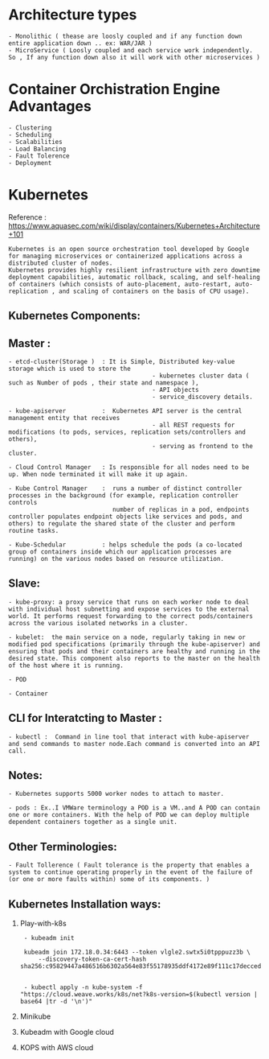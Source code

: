 # Architecture types 
	- Monolithic ( thease are loosly coupled and if any function down entire application down .. ex: WAR/JAR )
	- MicroService ( Loosly coupled and each service work independently. So , If any function down also it will work with other microservices )

# Container Orchistration Engine Advantages

	- Clustering
	- Scheduling
	- Scalabilities
	- Load Balancing
	- Fault Tolerence
	- Deployment
	
# Kubernetes

Reference : https://www.aquasec.com/wiki/display/containers/Kubernetes+Architecture+101

	Kubernetes is an open source orchestration tool developed by Google for managing microservices or containerized applications across a distributed cluster of nodes. 
	Kubernetes provides highly resilient infrastructure with zero downtime deployment capabilities, automatic rollback, scaling, and self-healing of containers (which consists of auto-placement, auto-restart, auto-replication , and scaling of containers on the basis of CPU usage).

Kubernetes Components:
-----------------------

Master :
--------

	- etcd-cluster(Storage )  : It is Simple, Distributed key-value storage which is used to store the 
											- kubernetes cluster data ( such as Number of pods , their state and namespace ), 
											- API objects
											- service_discovery details.
	
	- kube-apiserver          :  Kubernetes API server is the central management entity that receives 
											- all REST requests for modifications (to pods, services, replication sets/controllers and others), 
											- serving as frontend to the cluster.
											
	- Cloud Control Manager   : Is responsible for all nodes need to be up. When node terminated it will make it up again.
	
	- Kube Control Manager    :  runs a number of distinct controller processes in the background (for example, replication controller controls 
	                             number of replicas in a pod, endpoints controller populates endpoint objects like services and pods, and others) to regulate the shared state of the cluster and perform routine tasks.
								 
	- Kube-Schedular          : helps schedule the pods (a co-located group of containers inside which our application processes are running) on the various nodes based on resource utilization.
	
Slave: 
-------

	- kube-proxy: a proxy service that runs on each worker node to deal with individual host subnetting and expose services to the external world. It performs request forwarding to the correct pods/containers across the various isolated networks in a cluster.
	
	- kubelet:  the main service on a node, regularly taking in new or modified pod specifications (primarily through the kube-apiserver) and ensuring that pods and their containers are healthy and running in the desired state. This component also reports to the master on the health of the host where it is running.
	
	- POD
	
	- Container
	
CLI for Interatcting to Master :
--------------------------------

	- kubectl :  Command in line tool that interact with kube-apiserver and send commands to master node.Each command is converted into an API call.



Notes: 
------

 	- Kubernetes supports 5000 worker nodes to attach to master.
	
	- pods : Ex..I VMWare terminology a POD is a VM..and A POD can contain one or more containers. With the help of POD we can deploy multiple dependent containers together as a single unit. 
	
	
Other Terminologies:
--------------------

	- Fault Tollerence ( Fault tolerance is the property that enables a system to continue operating properly in the event of the failure of (or one or more faults within) some of its components. )
	


Kubernetes Installation ways:
-----------------------------

1. Play-with-k8s 

		- kubeadm init

		kubeadm join 172.18.0.34:6443 --token vlgle2.swtx5i0tpppuzz3b \
		    --discovery-token-ca-cert-hash sha256:c95829447a486516b6302a564e83f55178935ddf4172e89f111c17decced82a0


		- kubectl apply -n kube-system -f  "https://cloud.weave.works/k8s/net?k8s-version=$(kubectl version | base64 |tr -d '\n')"

2. Minikube

3. Kubeadm with Google cloud

4. KOPS with AWS cloud



